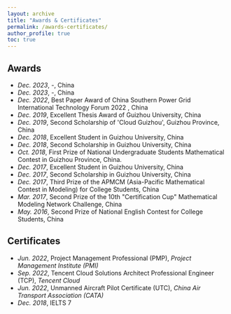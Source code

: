```yaml
---
layout: archive
title: "Awards & Certificates"
permalink: /awards-certificates/
author_profile: true
toc: true
---
```

## Awards
* *Dec. 2023*, -, China
* *Dec. 2023*, -, China
* *Dec. 2022*, Best Paper Award of China Southern Power Grid International Technology Forum 2022 , China
* *Dec. 2019*, Excellent Thesis Award of Guizhou University, China
* *Dec. 2019*, Second Scholarship of 'Cloud Guizhou', Guizhou Province, China
* *Dec. 2018*, Excellent Student in Guizhou University, China
* *Dec. 2018*, Second Scholarship in Guizhou University, China
* *Oct. 2018*, First Prize of National Undergraduate Students Mathematical Contest in Guizhou Province, China.
* *Dec. 2017*, Excellent Student in Guizhou University, China
* *Dec. 2017*, Second Scholarship in Guizhou University, China
* *Dec. 2017*, Third Prize of the APMCM (Asia-Pacific Mathematical Contest in Modeling) for College Students, China
* *Mar. 2017*, Second Prize of the 10th "Certification Cup" Mathematical Modeling Network Challenge, China
* *May. 2016*, Second Prize of National English Contest for College Students, China

## Certificates
* *Jun. 2022*, Project Management Professional (PMP), *Project Management Institute (PMI)*
* *Sep. 2022*, Tencent Cloud Solutions Architect Professional Engineer (TCP), *Tencent Cloud*
* *Jun. 2022*, Unmanned Aircraft Pilot Certificate (UTC), *China Air Transport Association (CATA)*
* *Dec. 2018*, IELTS 7


